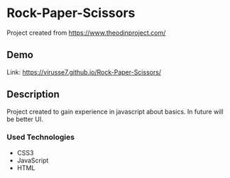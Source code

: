 # Rock-Paper-Scissors
Project created from https://www.theodinproject.com/

## Demo
Link: https://virusse7.github.io/Rock-Paper-Scissors/

## Description

Project created to gain experience in javascript about basics. In future will be better UI.

### Used Technologies 
- CSS3
- JavaScript
- HTML


